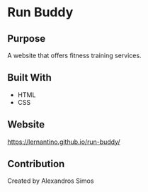 # Run Buddy

## Purpose
A website that offers fitness training services.

## Built With
* HTML
* CSS

## Website
https://lernantino.github.io/run-buddy/

## Contribution 
Created by Alexandros Simos 